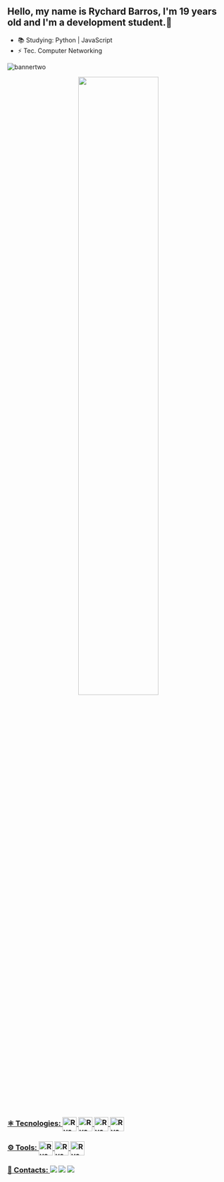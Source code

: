 ## Hello, my name is Rychard Barros, I'm 19 years old and I'm a development student.👋

- 📚 Studying: Python | JavaScript
- ⚡ Tec. Computer Networking

![bannertwo](https://user-images.githubusercontent.com/106812762/209670359-c19c57ab-0e0d-49d0-96b6-e2e352d17734.png)

<div align="center">
  <a href="https://github.com/rychardbarros">
  <img width="60%" src="https://github-readme-stats.vercel.app/api?username=RychardBarros&show_icons=true&theme=radical&include_all_commits=true&count_private=true"/>
</div>
  <div align="left">
    <h3>⚛️ Tecnologies:
    <img align="center" alt="Rych-HTML" height="32" width="32" src="https://cdn.jsdelivr.net/gh/devicons/devicon/icons/html5/html5-original.svg"> 
    <img align="center" alt="Rych-CSS" height="32" width="32" src="https://cdn.jsdelivr.net/gh/devicons/devicon/icons/css3/css3-original.svg">
    <img align="center" alt="Rych-Js" height="32" width="32" src="https://cdn.jsdelivr.net/gh/devicons/devicon/icons/javascript/javascript-original.svg">
    <img align="center" alt="Rych-python" height="32" width="32" src="https://cdn.jsdelivr.net/gh/devicons/devicon/icons/python/python-original.svg">
    </h3>
 </div>
  <div align="left">
    <h3>⚙️ Tools:
  <img align="center" alt="Rych-Git" height="32" width="32" src="https://cdn.jsdelivr.net/gh/devicons/devicon/icons/git/git-original.svg">
  <img align="center" alt="Rych-GitHub" height="32" width="32" src="https://cdn.jsdelivr.net/gh/devicons/devicon/icons/github/github-original.svg">
  <img align="center" alt="Rych-vs" height="32" width="32" src="https://cdn.jsdelivr.net/gh/devicons/devicon/icons/vscode/vscode-original.svg">
    </h3>
  </div>
  
  
<div align="left">
    <h3>📱 Contacts:
<a href="https://www.instagram.com/_rychardx_/" target="_blank"><img src="https://img.shields.io/badge/-Instagram-%23E4405F?style=for-the-badge&logo=instagram&logoColor=white" target="_blank"></a> 
<a href = "mailto:rychard.barros.dev@gmail.com"><img src="https://img.shields.io/badge/-Gmail-%23333?style=for-the-badge&logo=gmail&logoColor=white" target="_blank"></a>
  <a href="https://www.linkedin.com/in/rychard-barros-3846431b7/" target="_blank"><img src="https://img.shields.io/badge/-LinkedIn-%230077B5?style=for-the-badge&logo=linkedin&logoColor=white" target="_blank"></a>
  </h3>
</div>

